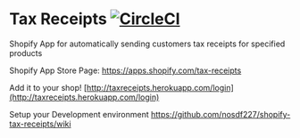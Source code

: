 Tax Receipts [![CircleCI](https://circleci.com/gh/kevinhughes27/shopify-tax-receipts/tree/master.svg?style=svg)](https://circleci.com/gh/kevinhughes27/shopify-tax-receipts/tree/master)
============

Shopify App for automatically sending customers tax receipts for specified products

Shopify App Store Page: https://apps.shopify.com/tax-receipts

Add it to your shop!
[http://taxreceipts.herokuapp.com/login](http://taxreceipts.herokuapp.com/login)

Setup your Development environment
https://github.com/nosdf227/shopify-tax-receipts/wiki
